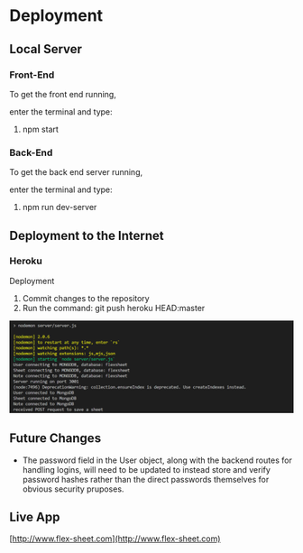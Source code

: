 # Deployment

## Local Server

### Front-End

To get the front end running, 

enter the terminal and type:

1. npm start

### Back-End

To get the back end server running,

enter the terminal and type:

1. npm run dev-server

## Deployment to the Internet

### Heroku

Deployment

1. Commit changes to the repository
2. Run the command: git push heroku HEAD:master

![Backend Terminal](/Screenshots/backend.png)

## Future Changes

- The password field in the User object, along with the backend routes for handling logins, will need to be updated to instead store and verify password hashes rather than the direct passwords themselves for obvious security pruposes.

## Live App

[http://www.flex-sheet.com](http://www.flex-sheet.com)
